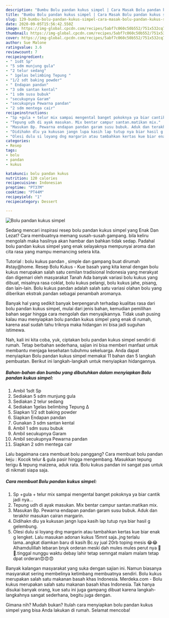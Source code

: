 ```yaml
---
description: "Bumbu Bolu pandan kukus simpel | Cara Masak Bolu pandan kukus simpel Yang Enak dan Simpel"
title: "Bumbu Bolu pandan kukus simpel | Cara Masak Bolu pandan kukus simpel Yang Enak dan Simpel"
slug: 129-bumbu-bolu-pandan-kukus-simpel-cara-masak-bolu-pandan-kukus-simpel-yang-enak-dan-simpel
date: 2020-09-05T15:56:42.550Z
image: https://img-global.cpcdn.com/recipes/5abf7c060c50b552/751x532cq70/bolu-pandan-kukus-simpel-foto-resep-utama.jpg
thumbnail: https://img-global.cpcdn.com/recipes/5abf7c060c50b552/751x532cq70/bolu-pandan-kukus-simpel-foto-resep-utama.jpg
cover: https://img-global.cpcdn.com/recipes/5abf7c060c50b552/751x532cq70/bolu-pandan-kukus-simpel-foto-resep-utama.jpg
author: Sue Malone
ratingvalue: 3.6
reviewcount: 7
recipeingredient:
- " 1sdt Sp"
- "5 sdm munjung gula"
- "2 telur sedang"
- " 1gelas belimbing Tepung "
- "1/2 sdt baking powder"
- " Endapan pandan"
- "3 sdm santan kental"
- "1 sdm susu bubuk"
- "secukupnya Garam"
- "secukupnya Pewarna pandan"
- "2 sdm mentega cair"
recipeinstructions:
- "Sp +gula + telur mix sampai mengental banget pokoknya ya biar cantik jadi nya..."
- "Tepung udh di ayak masukan. Mix bentar campur santan.matikan mix."
- "Masukan Bp. Pewarna endapan pandan garam susu bubuk. Aduk dan terakhir masukan cairan margarin."
- "Didihakn dlu ya kukusan jangn lupa kasih lap tutup nya biar hasil g gelembung."
- "Olesi dulu si loyang dng margarin atau tambahkan kertas kue biar enak g lengket. Lalu masukan adonan kukus 15mnt saja..jng terlalu lama..angkat diamkan baru di kasih Bc.sy jual 20rb toping mesis 😂😂 Alhamdulillah lebaran bnyk orderan meski dah mules mules perut nya 🤰🤰.tinggal nunggu waktu debay lahir tetap semngat malam malam tetap dpat orderan😍😍😍"
categories:
- Resep
tags:
- bolu
- pandan
- kukus

katakunci: bolu pandan kukus 
nutrition: 120 calories
recipecuisine: Indonesian
preptime: "PT37M"
cooktime: "PT44M"
recipeyield: "1"
recipecategory: Dessert

---
```



![Bolu pandan kukus simpel](https://img-global.cpcdn.com/recipes/5abf7c060c50b552/751x532cq70/bolu-pandan-kukus-simpel-foto-resep-utama.jpg)

Sedang mencari inspirasi resep bolu pandan kukus simpel yang Enak Dan Lezat? Cara membuatnya memang susah-susah gampang. bila keliru mengolah maka hasilnya akan hambar dan bahkan tidak sedap. Padahal bolu pandan kukus simpel yang enak selayaknya mempunyai aroma dan cita rasa yang mampu memancing selera kita.

Tutorial : bolu kukus pandan , simple dan gampang buat dirumah #stay@home. Resep Bolu Kukus - Kue basah yang kita kenal dengan bolu kukus merupakan salah satu cemilan tradisional Indonesia yang merakyat dan digemari oleh masyarakat Tanah Ada banyak variasi bolu kukus yang dibuat, misalnya rasa coklat, bolu kukus pelangi, bolu kukus jahe, pisang, dan lain-lain. Bolu kukus pandan adalah salah satu variasi olahan bolu yang diberikan ekstrak pandan sebagai penambah aromanya.

Banyak hal yang sedikit banyak berpengaruh terhadap kualitas rasa dari bolu pandan kukus simpel, mulai dari jenis bahan, kemudian pemilihan bahan segar hingga cara mengolah dan menyajikannya. Tidak usah pusing kalau mau menyiapkan bolu pandan kukus simpel yang enak di rumah, karena asal sudah tahu triknya maka hidangan ini bisa jadi suguhan istimewa.


Nah, kali ini kita coba, yuk, ciptakan bolu pandan kukus simpel sendiri di rumah. Tetap berbahan sederhana, sajian ini bisa memberi manfaat untuk membantu menjaga kesehatan tubuhmu sekeluarga. Anda dapat menyiapkan Bolu pandan kukus simpel memakai 11 bahan dan 5 langkah pembuatan. Berikut ini langkah-langkah untuk menyiapkan hidangannya.

<!--inarticleads1-->

##### Bahan-bahan dan bumbu yang dibutuhkan dalam menyiapkan Bolu pandan kukus simpel:

1. Ambil  1sdt Sp
1. Sediakan 5 sdm munjung gula
1. Sediakan 2 telur sedang
1. Sediakan  1gelas belimbing Tepung ∆
1. Siapkan 1/2 sdt baking powder
1. Siapkan  Endapan pandan
1. Gunakan 3 sdm santan kental
1. Ambil 1 sdm susu bubuk
1. Ambil secukupnya Garam
1. Ambil secukupnya Pewarna pandan
1. Siapkan 2 sdm mentega cair


Lalu bagaimana cara membuat bolu panggang? Cara membuat bolu pandan keju : Kocok telur &amp; gula pasir hingga mengembang. Masukkan tepung terigu &amp; tepung maizena, aduk rata. Bolu kukus pandan ini sangat pas untuk di nikmati siapa saja. 

<!--inarticleads2-->

##### Cara membuat Bolu pandan kukus simpel:

1. Sp +gula + telur mix sampai mengental banget pokoknya ya biar cantik jadi nya...
1. Tepung udh di ayak masukan. Mix bentar campur santan.matikan mix.
1. Masukan Bp. Pewarna endapan pandan garam susu bubuk. Aduk dan terakhir masukan cairan margarin.
1. Didihakn dlu ya kukusan jangn lupa kasih lap tutup nya biar hasil g gelembung.
1. Olesi dulu si loyang dng margarin atau tambahkan kertas kue biar enak g lengket. Lalu masukan adonan kukus 15mnt saja..jng terlalu lama..angkat diamkan baru di kasih Bc.sy jual 20rb toping mesis 😂😂 Alhamdulillah lebaran bnyk orderan meski dah mules mules perut nya 🤰🤰.tinggal nunggu waktu debay lahir tetap semngat malam malam tetap dpat orderan😍😍😍


Banyak kalangan masyarakat yang suka dengan sajian ini. Namun biasanya masyarakat sering membelinya ketimbang membuatnya sendiri. Bolu kukus merupakan salah satu makanan basah khas Indonesia. Merdeka.com - Bolu kukus merupakan salah satu makanan basah khas Indonesia. Tak hanya disukai banyak orang, kue satu ini juga gampang dibuat karena langkah-langkahnya sangat sederhana, begitu juga dengan. 

Gimana nih? Mudah bukan? Itulah cara menyiapkan bolu pandan kukus simpel yang bisa Anda lakukan di rumah. Selamat mencoba!

